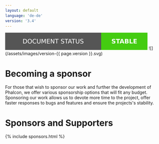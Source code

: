 ```yaml
---
layout: default
language: 'de-de'
version: '3.4'
---
```

![](/assets/images/document-status-stable-success.svg) ![](/assets/images/version-{{ page.version }}.svg)
# Becoming a sponsor

For those that wish to sponsor our work and further the development of Phalcon, we offer various sponsorship options that will fit any budget. Sponsoring our work allows us to devote more time to the project, offer faster responses to bugs and features and ensure the projects's stability.

# Sponsors and Supporters

{% include sponsors.html %}
